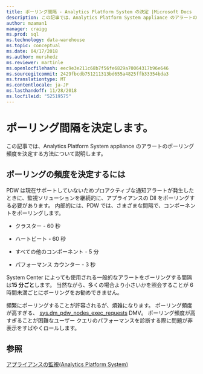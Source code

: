```yaml
---
title: ポーリング間隔 - Analytics Platform System の決定 |Microsoft Docs
description: この記事では、Analytics Platform System appliance のアラートのポーリング頻度を決定する方法について説明します。
author: mzaman1
manager: craigg
ms.prod: sql
ms.technology: data-warehouse
ms.topic: conceptual
ms.date: 04/17/2018
ms.author: murshedz
ms.reviewer: martinle
ms.openlocfilehash: eec9e3e211c68b7f56fe6829a70064317b96e646
ms.sourcegitcommit: 2429fbcdb751211313bd655a4825ffb33354bda3
ms.translationtype: MT
ms.contentlocale: ja-JP
ms.lasthandoff: 11/28/2018
ms.locfileid: "52519575"
---
```

# <a name="determine-polling-frequency"></a>ポーリング間隔を決定します。
この記事では、Analytics Platform System appliance のアラートのポーリング頻度を決定する方法について説明します。  
  
## <a name="to-determine-the-polling-frequency"></a>ポーリングの頻度を決定するには  
PDW は現在サポートしていないためプロアクティブな通知アラートが発生したときに、監視ソリューションを継続的に、アプライアンスの Dll をポーリングする必要があります。  内部的には、PDW では、さまざまな間隔で、コンポーネントをポーリングします。  
  
-   クラスター - 60 秒  
  
-   ハートビート - 60 秒  
  
-   すべての他のコンポーネント - 5 分  
  
-   パフォーマンス カウンター - 3 秒  
  
System Center によっても使用される一般的なアラートをポーリングする間隔は**15 分ごと**します。  当然ながら、多くの場合より小さいかを照会することが 6 時間未満ごとにポーリングをお勧めできません。  
  
頻繁にポーリングすることが許容されるが、煩雑になります。 ポーリング頻度が高すぎる、 [sys.dm_pdw_nodes_exec_requests](https://msdn.microsoft.com/library/ms177648(v=sql11).aspx) DMV。  ポーリング頻度が高すぎることが困難なユーザー クエリのパフォーマンスを診断する際に問題が非表示をすばやくロールします。  
  
## <a name="see-also"></a>参照  
<!-- MISSING LINKS [Common Metadata Query Examples &#40;SQL Server PDW&#41;](../sqlpdw/common-metadata-query-examples-sql-server-pdw.md)  -->  
[アプライアンスの監視&#40;Analytics Platform System&#41;](appliance-monitoring.md)  
  
